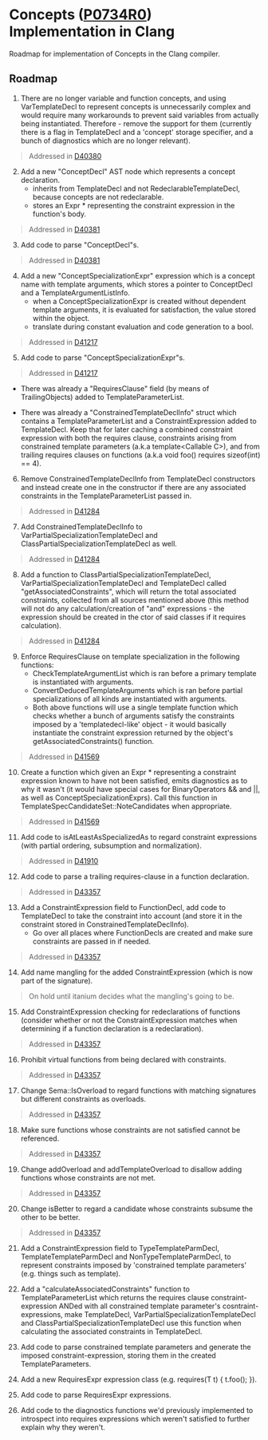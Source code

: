 # Concepts ([P0734R0][1]) Implementation in Clang
Roadmap for implementation of Concepts in the Clang compiler.

## Roadmap

1. There are no longer variable and function concepts, and using VarTemplateDecl to represent concepts is unnecessarily complex and would require many workarounds to prevent said variables from actually being instantiated.
   Therefore - remove the support for them (currently there is a flag in TemplateDecl and a 'concept' storage specifier, and a bunch of diagnostics which are no longer relevant).
> Addressed in [D40380][2]
   
2. Add a new "ConceptDecl" AST node which represents a concept declaration.
    - inherits from TemplateDecl and not RedeclarableTemplateDecl, because concepts are not redeclarable.
    - stores an Expr \* representing the constraint expression in the function's body.
> Addressed in [D40381][3]
   
3. Add code to parse "ConceptDecl"s.
> Addressed in [D40381][3]

4. Add a new "ConceptSpecializationExpr" expression which is a concept name with template arguments, which stores a pointer to ConceptDecl and a TemplateArgumentListInfo.
    - when a ConceptSpecializationExpr is created without dependent template arguments, it is evaluated for satisfaction, the value stored within the object.
    - translate during constant evaluation and code generation to a bool.
> Addressed in [D41217][4]
    
5. Add code to parse "ConceptSpecializationExpr"s.
> Addressed in [D41217][4]

-  There was already a "RequiresClause" field (by means of TrailingObjects) added to TemplateParameterList.
   
-  There was already a "ConstrainedTemplateDeclInfo" struct which contains a TemplateParameterList and a ConstraintExpression added to TemplateDecl. 
   Keep that for later caching a combined constraint expression with both the requires clause, constraints arising from constrained template parameters (a.k.a template\<Callable C\>), and from trailing requires clauses on functions (a.k.a void foo() requires sizeof(int) == 4). 
   
6. Remove ConstrainedTemplateDeclInfo from TemplateDecl constructors and instead create one in the constructor if there are any associated constraints in the TemplateParameterList passed in.
> Addressed in [D41284][5]

7. Add ConstrainedTemplateDeclInfo to VarPartialSpecializationTemplateDecl and ClassPartialSpecializationTemplateDecl as well.
> Addressed in [D41284][5]

8. Add a function to ClassPartialSpecializationTemplateDecl, VarPartialSpecializationTemplateDecl and TemplateDecl called 
   "getAssociatedConstraints", which will return the total associated constraints, collected from all sources mentioned above (this method will not do any calculation/creation of "and" expressions - the expression should be created in the ctor of said classes if it requires calculation).
> Addressed in [D41284][5]

9. Enforce RequiresClause on template specialization in the following functions: 
    - CheckTemplateArgumentList which is ran before a primary template is instantiated with arguments.
    - ConvertDeducedTemplateArguments which is ran before partial specializations of all kinds are instantiated with arguments.
    - Both above functions will use a single template function which checks whether a bunch of arguments satisfy the constraints imposed by a 'templatedecl-like' object - it would basically instantiate the constraint expression returned by the object's getAssociatedConstraints() function.
> Addressed in [D41569][6]
  
10. Create a function which given an Expr \* representing a constraint expression known to have not been satisfied, emits diagnostics as to why it wasn't (it would have special cases for BinaryOperators && and ||, as well as ConceptSpecializationExprs).
    Call this function in TemplateSpecCandidateSet::NoteCandidates when appropriate.
> Addressed in [D41569][6]
  
11. Add code to isAtLeastAsSpecializedAs to regard constraint expressions (with partial ordering, subsumption and normalization).
> Addressed in [D41910][7]

12. Add code to parse a trailing requires-clause in a function declaration.
> Addressed in [D43357][8]

13. Add a ConstraintExpression field to FunctionDecl, add code to TemplateDecl to take the constraint into account (and store it in the constraint stored in ConstrainedTemplateDeclInfo).
    - Go over all places where FunctionDecls are created and make sure constraints are passed in if needed.
> Addressed in [D43357][8]
  
14. Add name mangling for the added ConstraintExpression (which is now part of the signature).
> On hold until itanium decides what the mangling's going to be.

15. Add ConstraintExpression checking for redeclarations of functions (consider whether or not the ConstraintExpression matches when determining if a function declaration is a redeclaration).
> Addressed in [D43357][8]
 
16. Prohibit virtual functions from being declared with constraints.
> Addressed in [D43357][8]

17. Change Sema::IsOverload to regard functions with matching signatures but different constraints as overloads.
> Addressed in [D43357][8]

18. Make sure functions whose constraints are not satisfied cannot be referenced.
> Addressed in [D43357][8]

19. Change addOverload and addTemplateOverload to disallow adding functions whose constraints are not met.
> Addressed in [D43357][8]

20. Change isBetter to regard a candidate whose constraints subsume the other to be better.
> Addressed in [D43357][8]

21. Add a ConstraintExpression field to TypeTemplateParmDecl, TemplateTemplateParmDecl and NonTypeTemplateParmDecl, to represent constraints imposed by 'constrained template parameters' (e.g. things such as template<Callable C>).

22. Add a "calculateAssociatedConstraints" function to TemplateParameterList  which returns the requires clause constraint-expression ANDed with all constrained template parameter's cosntraint-expressions, make TemplateDecl, VarPartialSpecializationTemplateDecl and     ClassPartialSpecializationTemplateDecl use this function when calculating the associated constraints in TemplateDecl.
    
23. Add code to parse constrained template parameters and generate the imposed constraint-expression, storing them in the created 
    TemplateParameters.
  
24. Add a new RequiresExpr expression class (e.g. requires(T t) { t.foo(); }).

25. Add code to parse RequiresExpr expressions.

26. Add code to the diagnostics functions we'd previously implemented to introspect into requires expressions which weren't satisfied to further explain why they weren't.

[1]: http://www.open-std.org/jtc1/sc22/wg21/docs/papers/2017/p0734r0.pdf
[2]: https://reviews.llvm.org/D40380
[3]: https://reviews.llvm.org/D40381
[4]: https://reviews.llvm.org/D41217
[5]: https://reviews.llvm.org/D41284
[6]: https://reviews.llvm.org/D41569
[7]: https://reviews.llvm.org/D41910
[8]: https://reviews.llvm.org/D43357
